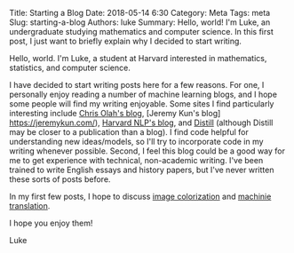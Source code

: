 Title: Starting a Blog
Date: 2018-05-14 6:30
Category: Meta
Tags: meta
Slug: starting-a-blog
Authors: luke
Summary: Hello, world! I'm Luke, an undergraduate studying mathematics and computer science. In this first post, I just want to briefly explain why I decided to start writing.


Hello, world. I'm Luke, a student at Harvard interested in mathematics, statistics, and computer science. 

I have decided to start writing posts here for a few reasons. For one, I personally enjoy reading a number of machine learning blogs, and I hope some people will find my writing enjoyable. Some sites I find particularly interesting include [Chris Olah's blog](http://colah.github.io), [Jeremy Kun's blog] https://jeremykun.com/), [Harvard NLP's blog](http://nlp.seas.harvard.edu/2018/04/03/attention.html), and [Distill](https://distill.pub/) (although Distill may be closer to a publication than a blog). I find code helpful for understanding new ideas/models, so I'll try to incorporate code in my writing whenever possible.  Second, I feel this blog could be a good way for me to get experience with technical, non-academic writing. I've been trained to write English essays and history papers, but I've never written these sorts of posts before. 

In my first few posts, I hope to discuss [image colorization](/image-colorization.html) and [machinie translation](/machine-translation.html).

I hope you enjoy them!

Luke 

